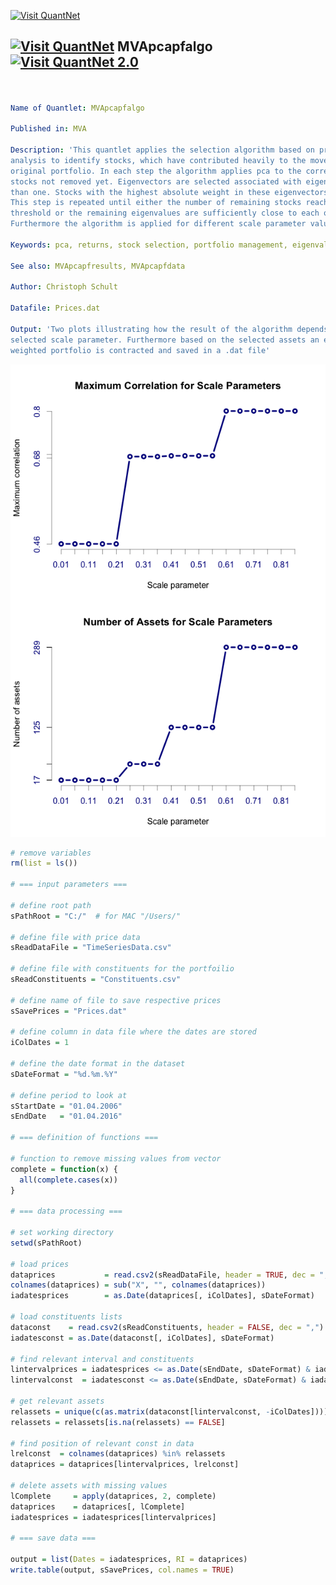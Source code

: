 
[<img src="https://github.com/QuantLet/Styleguide-and-FAQ/blob/master/pictures/banner.png" width="880" alt="Visit QuantNet">](http://quantlet.de/index.php?p=info)

## [<img src="https://github.com/QuantLet/Styleguide-and-Validation-procedure/blob/master/pictures/qloqo.png" alt="Visit QuantNet">](http://quantlet.de/) **MVApcapfalgo** [<img src="https://github.com/QuantLet/Styleguide-and-Validation-procedure/blob/master/pictures/QN2.png" width="60" alt="Visit QuantNet 2.0">](http://quantlet.de/d3/ia)

```yaml


Name of Quantlet: MVApcapfalgo
 
Published in: MVA

Description: 'This quantlet applies the selection algorithm based on principal component
analysis to identify stocks, which have contributed heavily to the movement in the
original portfolio. In each step the algorithm applies pca to the correlation matrix of
stocks not removed yet. Eigenvectors are selected associated with eigenvalues smaller
than one. Stocks with the highest absolute weight in these eigenvectors are removed.
This step is repeated until either the number of remaining stocks reaches a predefined
threshold or the remaining eigenvalues are sufficiently close to each other. 
Furthermore the algorithm is applied for different scale parameter values.'

Keywords: pca, returns, stock selection, portfolio management, eigenvalues, eigenvectors
     
See also: MVApcapfresults, MVApcapfdata

Author: Christoph Schult

Datafile: Prices.dat
     
Output: 'Two plots illustrating how the result of the algorithm depends on the
selected scale parameter. Furthermore based on the selected assets an equal 
weighted portfolio is contracted and saved in a .dat file'

```

![Picture1](AlgoResults.png)

```r
# remove variables
rm(list = ls())

# === input parameters ===

# define root path
sPathRoot = "C:/"  # for MAC "/Users/"

# define file with price data
sReadDataFile = "TimeSeriesData.csv"

# define file with constituents for the portfoilio
sReadConstituents = "Constituents.csv"

# define name of file to save respective prices
sSavePrices = "Prices.dat"

# define column in data file where the dates are stored
iColDates = 1

# define the date format in the dataset
sDateFormat = "%d.%m.%Y"

# define period to look at
sStartDate = "01.04.2006"
sEndDate   = "01.04.2016"

# === definition of functions ===

# function to remove missing values from vector
complete = function(x) {
  all(complete.cases(x))
}

# === data processing ===

# set working directory
setwd(sPathRoot)

# load prices
dataprices           = read.csv2(sReadDataFile, header = TRUE, dec = ",")
colnames(dataprices) = sub("X", "", colnames(dataprices))
iadatesprices        = as.Date(dataprices[, iColDates], sDateFormat)

# load constituents lists
dataconst    = read.csv2(sReadConstituents, header = FALSE, dec = ",")
iadatesconst = as.Date(dataconst[, iColDates], sDateFormat)

# find relevant interval and constituents
lintervalprices = iadatesprices <= as.Date(sEndDate, sDateFormat) & iadatesprices >= as.Date(sStartDate, sDateFormat)
lintervalconst  = iadatesconst <= as.Date(sEndDate, sDateFormat) & iadatesconst >= as.Date(sStartDate, sDateFormat)

# get relevant assets
relassets = unique(c(as.matrix(dataconst[lintervalconst, -iColDates])))
relassets = relassets[is.na(relassets) == FALSE]

# find position of relevant const in data
lrelconst  = colnames(dataprices) %in% relassets
dataprices = dataprices[lintervalprices, lrelconst]

# delete assets with missing values
lComplete     = apply(dataprices, 2, complete)
dataprices    = dataprices[, lComplete]
iadatesprices = iadatesprices[lintervalprices]

# === save data ===

output = list(Dates = iadatesprices, RI = dataprices)
write.table(output, sSavePrices, col.names = TRUE)
```
